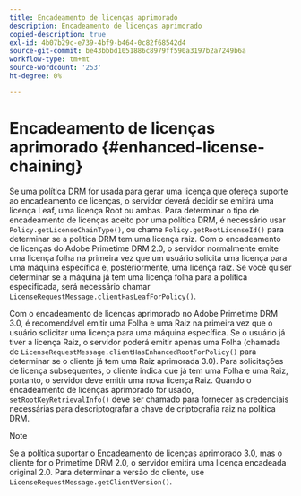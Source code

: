 ```yaml
---
title: Encadeamento de licenças aprimorado
description: Encadeamento de licenças aprimorado
copied-description: true
exl-id: 4b07b29c-e739-4bf9-b464-0c82f68542d4
source-git-commit: be43bbbd1051886c8979ff590a3197b2a7249b6a
workflow-type: tm+mt
source-wordcount: '253'
ht-degree: 0%

---
```


# Encadeamento de licenças aprimorado {#enhanced-license-chaining}

Se uma política DRM for usada para gerar uma licença que ofereça suporte ao encadeamento de licenças, o servidor deverá decidir se emitirá uma licença Leaf, uma licença Root ou ambas. Para determinar o tipo de encadeamento de licenças aceito por uma política DRM, é necessário usar `Policy.getLicenseChainType()`, ou chame `Policy.getRootLicenseId()` para determinar se a política DRM tem uma licença raiz. Com o encadeamento de licenças do Adobe Primetime DRM 2.0, o servidor normalmente emite uma licença folha na primeira vez que um usuário solicita uma licença para uma máquina específica e, posteriormente, uma licença raiz. Se você quiser determinar se a máquina já tem uma licença folha para a política especificada, será necessário chamar `LicenseRequestMessage.clientHasLeafForPolicy()`.

Com o encadeamento de licenças aprimorado no Adobe Primetime DRM 3.0, é recomendável emitir uma Folha e uma Raiz na primeira vez que o usuário solicitar uma licença para uma máquina específica. Se o usuário já tiver a licença Raiz, o servidor poderá emitir apenas uma Folha (chamada de `LicenseRequestMessage.clientHasEnhancedRootForPolicy()` para determinar se o cliente já tem uma Raiz aprimorada 3.0). Para solicitações de licença subsequentes, o cliente indica que já tem uma Folha e uma Raiz, portanto, o servidor deve emitir uma nova licença Raiz. Quando o encadeamento de licenças aprimorado for usado, `setRootKeyRetrievalInfo()` deve ser chamado para fornecer as credenciais necessárias para descriptografar a chave de criptografia raiz na política DRM.

>[!NOTE]
>
>Se a política suportar o Encadeamento de licenças aprimorado 3.0, mas o cliente for o Primetime DRM 2.0, o servidor emitirá uma licença encadeada original 2.0. Para determinar a versão do cliente, use `LicenseRequestMessage.getClientVersion()`.
